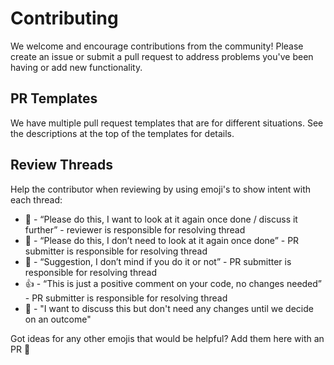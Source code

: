 # Contributing

We welcome and encourage contributions from the community! Please create an issue or submit a pull request to address problems you've been having or add new functionality.

## PR Templates

We have multiple pull request templates that are for different situations. See the descriptions at the top of the templates for details.

## Review Threads

Help the contributor when reviewing by using emoji's to show intent with each thread:

* 👀 - “Please do this, I want to look at it again once done / discuss it further” - reviewer is responsible for resolving thread
* 🙈 - “Please do this, I don’t need to look at it again once done” - PR submitter is responsible for resolving thread
* 🤷 - “Suggestion, I don’t mind if you do it or not” - PR submitter is responsible for resolving thread
* 👍 - “This is just a positive comment on your code, no changes needed” - PR submitter is responsible for resolving thread
* 💬 - "I want to discuss this but don't need any changes until we decide on an outcome"

Got ideas for any other emojis that would be helpful? Add them here with an PR 👀

